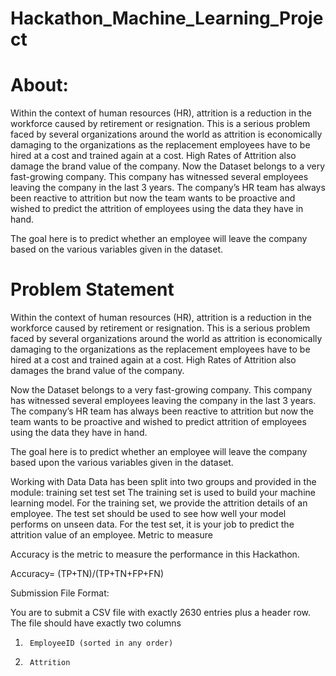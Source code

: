 # Hackathon_Machine_Learning_Project
# About:
Within the context of human resources (HR), attrition is a reduction in the workforce caused by retirement or resignation. This is a serious problem faced by several organizations around the world as attrition is economically damaging to the organizations as the replacement employees have to be hired at a cost and trained again at a cost. High Rates of Attrition also damage the brand value of the company.
 Now the Dataset belongs to a very fast-growing company. This company has witnessed several employees leaving the company in the last 3 years. The company’s HR team has always been reactive to attrition but now the team wants to be proactive and wished to predict the attrition of employees using the data they have in hand. 
 
The goal here is to predict whether an employee will leave the company based on the various variables given in the dataset.
# Problem Statement
Within the context of human resources (HR), attrition is a reduction in the workforce caused by retirement or resignation. This is a serious problem faced by several organizations around the world as attrition is economically damaging to the organizations as the replacement employees have to be hired at a cost and trained again at a cost. High Rates of Attrition also damages the brand value of the company.
 
Now the Dataset belongs to a very fast-growing company. This company has witnessed several employees leaving the company in the last 3 years. The company’s HR team has always been reactive to attrition but now the team wants to be proactive and wished to predict attrition of employees using the data they have in hand. 
 
The goal here is to predict whether an employee will leave the company based upon the various variables given in the dataset.
 
Working with Data
Data has been split into two groups and provided in the module:
training set 
test set 
The training set is used to build your machine learning model. For the training set, we provide the attrition details of an employee.
The test set should be used to see how well your model performs on unseen data. For the test set, it is your job to predict the attrition value of an employee.
Metric to measure

Accuracy is the metric to measure the performance in this Hackathon.

Accuracy= (TP+TN)/(TP+TN+FP+FN)

Submission File Format:

You are to submit a CSV file with exactly 2630 entries plus a header row. The file should have exactly two columns

1.      EmployeeID (sorted in any order)
2.      Attrition
